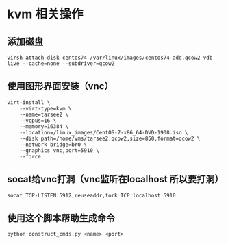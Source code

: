# kvm 相关操作

## 添加磁盘

    virsh attach-disk centos74 /var/linux/images/centos74-add.qcow2 vdb --live --cache=none --subdriver=qcow2

## 使用图形界面安装（vnc）

    virt-install \
        --virt-type=kvm \
        --name=tarsee2 \
        --vcpus=16 \
        --memory=16384 \
        --location=/linux_images/CentOS-7-x86_64-DVD-1908.iso \
        --disk path=/home/vms/tarsee2.qcow2,size=850,format=qcow2 \
        --network bridge=br0 \
        --graphics vnc,port=5910 \
        --force

## socat给vnc打洞（vnc监听在localhost 所以要打洞）

    socat TCP-LISTEN:5912,reuseaddr,fork TCP:localhost:5910

## 使用这个脚本帮助生成命令

    python construct_cmds.py <name> <port>